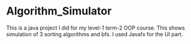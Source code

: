 # Algorithm_Simulator
This is a java project I did for my level-1 term-2 OOP course. This shows simulation of 3 sorting algorithms and bfs. I used Javafx for the UI part.
